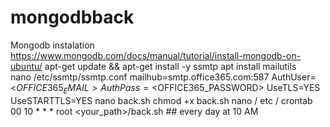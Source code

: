 # mongodbback
Mongodb instalation https://www.mongodb.com/docs/manual/tutorial/install-mongodb-on-ubuntu/
apt-get update && apt-get install -y ssmtp
apt install mailutils   
nano /etc/ssmtp/ssmtp.conf
      mailhub=smtp.office365.com:587
      AuthUser=<$OFFICE365_EMAIL>
      AuthPass=<$OFFICE365_PASSWORD>
      UseTLS=YES
      UseSTARTTLS=YES
nano back.sh 
chmod +x back.sh
nano / etc / crontab
      00 10   * * *   root    <your_path>/back.sh ## every day at 10 AM
